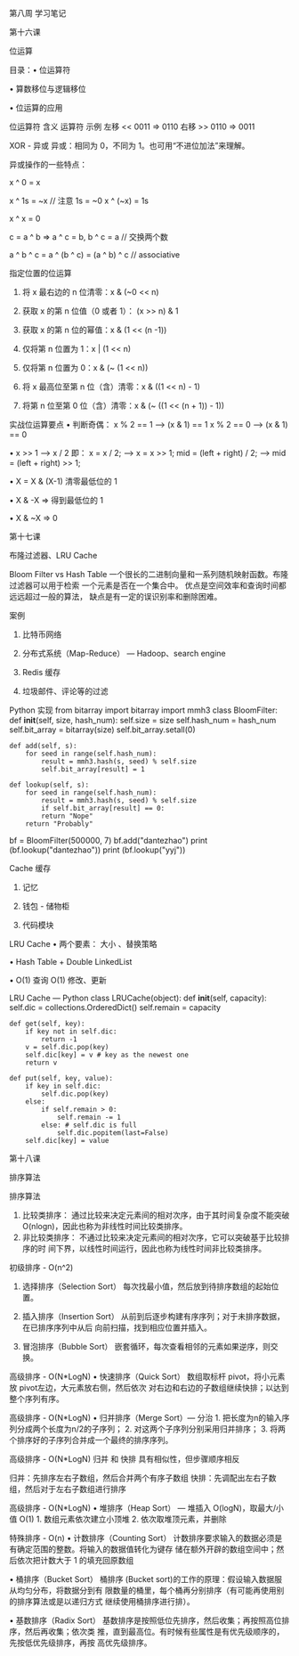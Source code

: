 第八周   学习笔记


第十六课

位运算

目录：• 位运算符

• 算数移位与逻辑移位 

• 位运算的应用



位运算符
含义 运算符 示例
左移 << 0011 => 0110
右移 >> 0110 => 0011


XOR - 异或
异或：相同为 0，不同为 1。也可用“不进位加法”来理解。

异或操作的一些特点：

x ^ 0 = x

x ^ 1s = ~x // 注意 1s = ~0
x ^ (~x) = 1s

x ^ x = 0

c = a ^ b => a ^ c = b, b ^ c = a // 交换两个数

a ^ b ^ c = a ^ (b ^ c) = (a ^ b) ^ c // associative


指定位置的位运算
1. 将 x 最右边的 n 位清零：x & (~0 << n)

2. 获取 x 的第 n 位值（0 或者 1）： (x >> n) & 1

3. 获取 x 的第 n 位的幂值：x & (1 << (n -1))

4. 仅将第 n 位置为 1：x | (1 << n)

5. 仅将第 n 位置为 0：x & (~ (1 << n))

6. 将 x 最高位至第 n 位（含）清零：x & ((1 << n) - 1)

7. 将第 n 位至第 0 位（含）清零：x & (~ ((1 << (n + 1)) - 1))


实战位运算要点
• 判断奇偶： 
x % 2 == 1 —> (x & 1) == 1 
x % 2 == 0 —> (x & 1) == 0

• x >> 1 —> x / 2 
即： x = x / 2; —> x = x >> 1; 
 mid = (left + right) / 2; —> mid = (left + right) >> 1;

• X = X & (X-1) 清零最低位的 1

• X & -X => 得到最低位的 1

• X & ~X => 0




第十七课

布隆过滤器、LRU Cache


Bloom Filter vs Hash Table
一个很长的二进制向量和一系列随机映射函数。布隆过滤器可以用于检索
一个元素是否在一个集合中。 
优点是空间效率和查询时间都远远超过一般的算法， 
缺点是有一定的误识别率和删除困难。


案例
1. 比特币网络

2. 分布式系统（Map-Reduce） — Hadoop、search engine

3. Redis 缓存

4. 垃圾邮件、评论等的过滤


Python 实现
from bitarray import bitarray 
import mmh3 
class BloomFilter: 
    def __init__(self, size, hash_num): 
        self.size = size 
        self.hash_num = hash_num 
        self.bit_array = bitarray(size) 
        self.bit_array.setall(0) 

    def add(self, s): 
        for seed in range(self.hash_num): 
            result = mmh3.hash(s, seed) % self.size 
            self.bit_array[result] = 1
    
    def lookup(self, s): 
        for seed in range(self.hash_num): 
            result = mmh3.hash(s, seed) % self.size 
            if self.bit_array[result] == 0: 
            return "Nope"
        return "Probably"

bf = BloomFilter(500000, 7) 
bf.add("dantezhao") 
print (bf.lookup("dantezhao")) 
print (bf.lookup("yyj"))



Cache 缓存
1. 记忆

2. 钱包 - 储物柜

3. 代码模块

LRU Cache
• 两个要素： 大小 、替换策略

• Hash Table + Double LinkedList

• O(1) 查询 
O(1) 修改、更新


LRU Cache — Python
class LRUCache(object): 
    def __init__(self, capacity): 
        self.dic = collections.OrderedDict() 
        self.remain = capacity

    def get(self, key): 
        if key not in self.dic: 
            return -1
        v = self.dic.pop(key) 
        self.dic[key] = v # key as the newest one 
        return v 

    def put(self, key, value): 
        if key in self.dic: 
            self.dic.pop(key) 
        else: 
            if self.remain > 0: 
                self.remain -= 1
            else: # self.dic is full
                self.dic.popitem(last=False) 
        self.dic[key] = value




第十八课

排序算法

排序算法
1. 比较类排序： 
通过比较来决定元素间的相对次序，由于其时间复杂度不能突破 
O(nlogn)，因此也称为非线性时间比较类排序。 
2. 	 非比较类排序： 
不通过比较来决定元素间的相对次序，它可以突破基于比较排序的时
间下界，以线性时间运行，因此也称为线性时间非比较类排序。


初级排序 - O(n^2)
1. 选择排序（Selection Sort） 
每次找最小值，然后放到待排序数组的起始位置。

2. 插入排序（Insertion Sort） 
从前到后逐步构建有序序列；对于未排序数据，在已排序序列中从后
向前扫描，找到相应位置并插入。

3. 冒泡排序（Bubble Sort） 
嵌套循环，每次查看相邻的元素如果逆序，则交换。



高级排序 - O(N*LogN)
• 快速排序（Quick Sort） 
数组取标杆 pivot，将小元素放 pivot左边，大元素放右侧，然后依次
对右边和右边的子数组继续快排；以达到整个序列有序。



高级排序 - O(N*LogN)
• 归并排序（Merge Sort）— 分治 
	 1. 把长度为n的输入序列分成两个长度为n/2的子序列； 
	 2. 对这两个子序列分别采用归并排序； 
	 3. 将两个排序好的子序列合并成一个最终的排序序列。



高级排序 - O(N*LogN)
归并 和 快排 具有相似性，但步骤顺序相反

归并：先排序左右子数组，然后合并两个有序子数组 
快排：先调配出左右子数组，然后对于左右子数组进行排序



高级排序 - O(N*LogN)
• 堆排序（Heap Sort） — 堆插入 O(logN)，取最大/小值 O(1) 
	 1. 数组元素依次建立小顶堆 
 2. 依次取堆顶元素，并删除




 特殊排序 - O(n)
• 计数排序（Counting Sort） 
计数排序要求输入的数据必须是有确定范围的整数。将输入的数据值转化为键存
储在额外开辟的数组空间中；然后依次把计数大于 1 的填充回原数组

• 桶排序（Bucket Sort） 
桶排序 (Bucket sort)的工作的原理：假设输入数据服从均匀分布，将数据分到有
限数量的桶里，每个桶再分别排序（有可能再使用别的排序算法或是以递归方式
继续使用桶排序进行排）。

• 基数排序（Radix Sort） 
基数排序是按照低位先排序，然后收集；再按照高位排序，然后再收集；依次类
推，直到最高位。有时候有些属性是有优先级顺序的，先按低优先级排序，再按
高优先级排序。